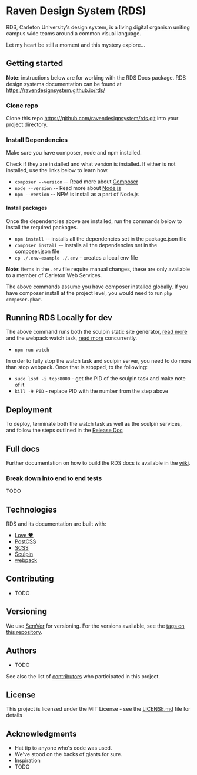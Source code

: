 # Raven Design System (RDS)

RDS, Carleton University’s design system, is a living digital organism uniting campus wide teams around a common visual language.

Let my heart be still a moment and this mystery explore...

## Getting started

**Note**: instructions below are for working with the RDS Docs package. RDS design systems documentation can be found at https://ravendesignsystem.github.io/rds/

### Clone repo

Clone this repo https://github.com/ravendesignsystem/rds.git into your project directory.

### Install Dependencies

Make sure you have composer, node and npm installed.

Check if they are installed and what version is installed. If either is not installed, use the links below to learn how.

* `composer --version` -- Read more about [Composer](https://getcomposer.org)
* `node --version` -- Read more about [Node.js](https://nodejs.org/en/)
* `npm --version` -- NPM is install as a part of Node.js

#### Install packages

Once the dependencies above are installed, run the commands below to install the required packages.

* `npm install` -- installs all the dependencies set in the package.json file
* `composer install` -- installs all the dependencies set in the composer.json file
* `cp ./.env-example ./.env` - creates a local env file

**Note**: items in the `.env` file require manual changes, these are only available to a member of Carleton Web Services.

The above commands assume you have composer installed globally. If you have composer install at the project level, you would need to run `php composer.phar`.

## Running RDS Locally for dev

The above command runs both the sculpin static site generator, [read more](https://sculpin.io) and the webpack watch task, [read more](https://webpack.js.org) concurrently.

- `npm run watch`

In order to fully stop the watch task and sculpin server, you need to do more than stop webpack. Once that is stopped, to the following:

- `sudo lsof -i tcp:8000` - get the PID of the sculpin task and make note of it
- `kill -9 PID` - replace PID with the number from the step above

## Deployment

To deploy, terminate both the watch task as well as the sculpin services, and follow the steps outlined in the [Release Doc](https://github.com/ravendesignsystem/rds/blob/master/RELEASE.md)

## Full docs

Further documentation on how to build the RDS docs is available in the [wiki](https://github.com/ravendesignsystem/rds/wiki/RDS-Docs).

### Break down into end to end tests

TODO

## Technologies

RDS and its documentation are built with:

- [Love ❤️](https://i.redd.it/qh713wbo4r8y.jpg) 
- [PostCSS](https://postcss.org)
- [SCSS](https://sass-lang.com)
- [Sculpin](https://sculpin.io)
- [webpack](https://webpack.js.org)

## Contributing

- TODO

## Versioning

We use [SemVer](http://semver.org/) for versioning. For the versions available, see the [tags on this repository](https://github.com/your/project/tags).

## Authors

- TODO

See also the list of [contributors](https://github.com/your/project/contributors) who participated in this project.

## License

This project is licensed under the MIT License - see the [LICENSE.md](LICENSE.md) file for details

## Acknowledgments

- Hat tip to anyone who's code was used.
- We've stood on the backs of giants for sure.
- Inspiration
- TODO
